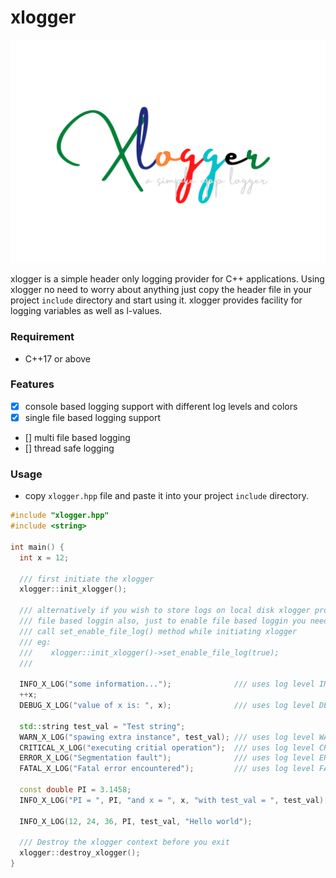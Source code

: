 # xlogger


![xlogger](assets/xlogger.png?raw=true "xlogger")

xlogger is a simple header only logging provider for C++ applications. Using
xlogger no need to worry about anything just copy the header file in your
project `include` directory and start using it. xlogger provides facility for
logging variables as well as l-values.

### Requirement
- C++17 or above

### Features
- [x] console based logging support with different log levels and colors
- [x] single file based logging support
- [] multi file based logging
- [] thread safe logging

### Usage
- copy `xlogger.hpp` file and paste it into your project `include` directory.

```C++
#include "xlogger.hpp"
#include <string>

int main() {
  int x = 12;

  /// first initiate the xlogger
  xlogger::init_xlogger();

  /// alternatively if you wish to store logs on local disk xlogger provides
  /// file based loggin also, just to enable file based loggin you need to
  /// call set_enable_file_log() method while initiating xlogger
  /// eg:
  ///    xlogger::init_xlogger()->set_enable_file_log(true);
  ///

  INFO_X_LOG("some information...");              /// uses log level INFO
  ++x;
  DEBUG_X_LOG("value of x is: ", x);              /// uses log level DEBUG

  std::string test_val = "Test string";
  WARN_X_LOG("spawing extra instance", test_val); /// uses log level WARN
  CRITICAL_X_LOG("executing critial operation");  /// uses log level CRITICAL
  ERROR_X_LOG("Segmentation fault");              /// uses log level ERROR
  FATAL_X_LOG("Fatal error encountered");         /// uses log level FATAL

  const double PI = 3.1458;
  INFO_X_LOG("PI = ", PI, "and x = ", x, "with test_val = ", test_val);

  INFO_X_LOG(12, 24, 36, PI, test_val, "Hello world");

  /// Destroy the xlogger context before you exit
  xlogger::destroy_xlogger();
}
```
